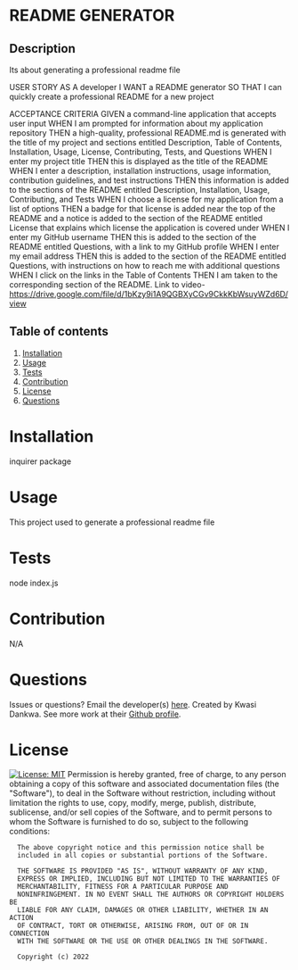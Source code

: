 # README GENERATOR

  ## Description
  Its about generating a professional readme file
  
USER STORY
AS A developer
I WANT a README generator
SO THAT I can quickly create a professional README for a new project

ACCEPTANCE CRITERIA
GIVEN a command-line application that accepts user input
WHEN I am prompted for information about my application repository
THEN a high-quality, professional README.md is generated with the title of my project and sections entitled Description, Table of Contents, Installation, Usage, License, Contributing, Tests, and Questions
WHEN I enter my project title
THEN this is displayed as the title of the README
WHEN I enter a description, installation instructions, usage information, contribution guidelines, and test instructions
THEN this information is added to the sections of the README entitled Description, Installation, Usage, Contributing, and Tests
WHEN I choose a license for my application from a list of options
THEN a badge for that license is added near the top of the README and a notice is added to the section of the README entitled License that explains which license the application is covered under
WHEN I enter my GitHub username
THEN this is added to the section of the README entitled Questions, with a link to my GitHub profile
WHEN I enter my email address
THEN this is added to the section of the README entitled Questions, with instructions on how to reach me with additional questions
WHEN I click on the links in the Table of Contents
THEN I am taken to the corresponding section of the README.
Link to video- https://drive.google.com/file/d/1bKzy9i1A9QGBXyCGv9CkkKbWsuyWZd6D/view



  
  ## Table of contents
  
  1. [Installation](#installation)
  2. [Usage](#usage)
  3. [Tests](#tests)
  4. [Contribution](#contribution)
  5. [License](#license)
  6. [Questions](#questions)
  
  # Installation
  
  inquirer package
  
  # Usage
  
  This project used to generate a professional readme file
  
  # Tests
  
  node index.js
  
  # Contribution
  
  N/A
  # Questions
  
  Issues or questions? Email the developer(s) [here](mailto:edannkwa14@gmail.com).
  Created by Kwasi Dankwa. See more work at their [Github profile](https://github.com/Kwasi-Dankwa).
  # License
  [![License: MIT](https://img.shields.io/badge/License-MIT-yellow.svg)](https://opensource.org/licenses/MIT)
      Permission is hereby granted, free of charge, to any person obtaining
      a copy of this software and associated documentation files (the
      "Software"), to deal in the Software without restriction, including
      without limitation the rights to use, copy, modify, merge, publish,
      distribute, sublicense, and/or sell copies of the Software, and to
      permit persons to whom the Software is furnished to do so, subject to
      the following conditions:
      
      The above copyright notice and this permission notice shall be
      included in all copies or substantial portions of the Software.
      
      THE SOFTWARE IS PROVIDED "AS IS", WITHOUT WARRANTY OF ANY KIND,
      EXPRESS OR IMPLIED, INCLUDING BUT NOT LIMITED TO THE WARRANTIES OF
      MERCHANTABILITY, FITNESS FOR A PARTICULAR PURPOSE AND
      NONINFRINGEMENT. IN NO EVENT SHALL THE AUTHORS OR COPYRIGHT HOLDERS BE
      LIABLE FOR ANY CLAIM, DAMAGES OR OTHER LIABILITY, WHETHER IN AN ACTION
      OF CONTRACT, TORT OR OTHERWISE, ARISING FROM, OUT OF OR IN CONNECTION
      WITH THE SOFTWARE OR THE USE OR OTHER DEALINGS IN THE SOFTWARE.
      
      Copyright (c) 2022
